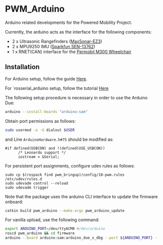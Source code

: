 # PWM\_Arduino

Arduino related developments for the Powered Mobility Project.

Currently, the arduino acts as the interface for the following components:

- 2 x Ultrasonic Rangefinders ([MaxSonar-EZ3](https://www.maxbotix.com/Ultrasonic_Sensors/MB1030.htm))
- 2 x MPU9250 IMU ([Sparkfun SEN-13762](https://www.sparkfun.com/products/13762))
- 1 x RNET(CAN) interface for the [Permobil M300 Wheelchair](https://permobilus.com/product/m300-corpus-hd/)


## Installation

For Arduino setup, follow the guide [Here](https://www.arduino.cc/en/Guide/Linux).

For `rosserial_arduino setup, follow the tutorial [Here](http://wiki.ros.org/rosserial_arduino/Tutorials)

The following setup procedure is necessary in order to use the Arduino Due:

```bash
arduino --install-boards "arduino:sam"
```

Obtain port permissions as follows:

```bash
sudo usermod -a -G dialout $USER
```

and Line `ArduinoHardware.h#75` should be modified as:

```
#if defined(USBCON) and !(defined(USE_USBCON))
      /* Leonardo support */
      iostream = &Serial;
```

For persistent port assignments, configure udev rules as follows:

```
sudo cp $(rospack find pwm_bringup)/config/10-pwm.rules /etc/udev/rules.d
sudo udevadm control --reload
sudo udevadm trigger
```

Note that the package uses the arduino CLI interface to update the firmware onboard:

```bash
catkin build pwm_arduino --make-args pwm_arduino_update
```

For vanilla upload, use the following command:

```bash
export ARDUINO_PORT=/dev/ttyACM0 #/dev/arduino
roscd pwm_arduino && cd firmware
arduino --board arduino:sam:arduino_due_x_dbg --port ${ARDUINO_PORT} --upload firmware.ino
```
